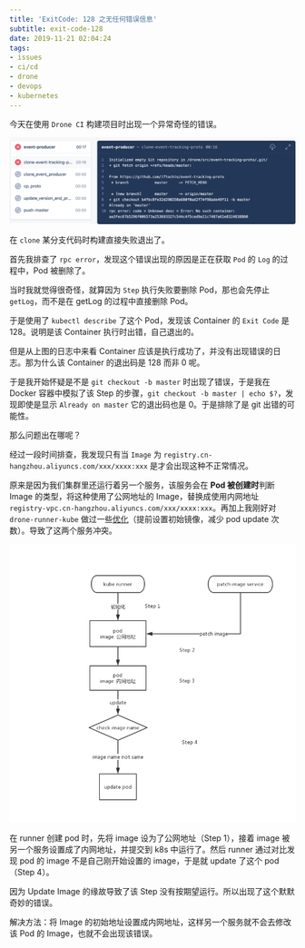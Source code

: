 ```yaml
---
title: 'ExitCode: 128 之无任何错误信息'
subtitle: exit-code-128
date: 2019-11-21 02:04:24
tags:
- issues
- ci/cd
- drone
- devops
- kubernetes
---
```


今天在使用 `Drone CI` 构建项目时出现一个异常奇怪的错误。

![error](/images/exitcode-128/drone-error.png)

在 `clone` 某分支代码时构建直接失败退出了。

首先我排查了 `rpc error`，发现这个错误出现的原因是正在获取 `Pod` 的 `Log` 的过程中，Pod 被删除了。

当时我就觉得很奇怪，就算因为 `Step` 执行失败要删除 Pod，那也会先停止 `getLog`，而不是在 getLog 的过程中直接删除 Pod。

于是使用了 `kubectl describe` 了这个 Pod，发现该 Container 的 `Exit Code` 是 128。说明是该 Container 执行时出错，自己退出的。

但是从上图的日志中来看 Container 应该是执行成功了，并没有出现错误的日志。那为什么该 Container 的退出码是 128 而非 0 呢。

于是我开始怀疑是不是 `git checkout -b master` 时出现了错误，于是我在 Docker 容器中模拟了该 Step 的步骤，`git checkout -b master | echo $?`，发现即使是显示 `Already on master` 它的退出码也是 0。于是排除了是 git 出错的可能性。

那么问题出在哪呢？

经过一段时间排查，我发现只有当 `Image` 为 `registry.cn-hangzhou.aliyuncs.com/xxx/xxxx:xxx` 是才会出现这种不正常情况。

原来是因为我们集群里还运行着另一个服务，该服务会在 **Pod 被创建时**判断 Image 的类型，将这种使用了公网地址的 Image，替换成使用内网地址 `registry-vpc.cn-hangzhou.aliyuncs.com/xxx/xxxx:xxx`。再加上我刚好对 `drone-runner-kube` 做过一些[优化](https://github.com/domgoer/drone-runner-kube/commit/d2b8fd19b69206ece37e00754b3d1b92fb58ad11)（提前设置初始镜像，减少 pod update 次数）。导致了这两个服务冲突。

![steps](/images/exitcode-128/steps.jpg)

在 runner 创建 pod 时，先将 image 设为了公网地址（Step 1），接着 image 被另一个服务设置成了内网地址，并提交到 k8s 中运行了。然后 runner 通过对比发现 pod 的 image 不是自己刚开始设置的 image，于是就 update 了这个 pod（Step 4）。

因为 Update Image 的缘故导致了该 Step 没有按期望运行。所以出现了这个默默奇妙的错误。

解决方法：将 Image 的初始地址设置成内网地址，这样另一个服务就不会去修改该 Pod 的 Image，也就不会出现该错误。
